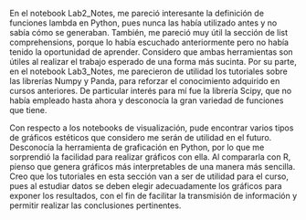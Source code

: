 En el notebook Lab2_Notes, me pareció interesante la definición de funciones lambda en Python, pues nunca las había utilizado antes y no sabía cómo se generaban. También, me pareció muy útil la sección de list comprehensions, porque lo había escuchado anteriormente pero no había tenido la oportunidad de aprender. Considero que ambas herramientas son útiles al realizar el trabajo esperado de una forma más sucinta. Por su parte, en el notebook Lab3_Notes, me parecieron de utilidad los tutoriales sobre las librerías Numpy y Panda, para reforzar el conocimiento adquirido en cursos anteriores. De particular interés para mí fue la librería Scipy, que no había empleado hasta ahora y desconocía la gran variedad de funciones que tiene.

Con respecto a los notebooks de visualización, pude encontrar varios tipos de gráficos estéticos que considero me serán de utilidad en el futuro. Desconocía la herramienta de graficación en Python, por lo que me sorprendió la facilidad para realizar gráficos con ella. Al compararla con R, pienso que genera gráficos más interpretables de una manera más sencilla. Creo que los tutoriales en esta sección van a ser de utilidad para el curso, pues al estudiar datos se deben elegir adecuadamente los gráficos para exponer los resultados, con el fin de facilitar la transmisión de información y permitir realizar las conclusiones pertinentes.

